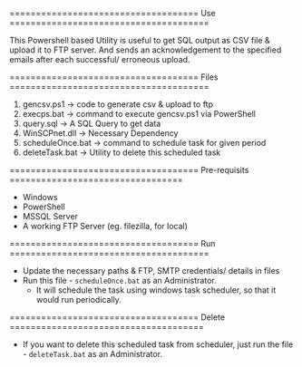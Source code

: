 
==================================== Use ======================================

This Powershell based Utility is useful to get SQL output as CSV file & upload it to FTP server. And sends an acknowledgement to the specified emails after each successful/ erroneous upload.

==================================== Files ======================================
1. gencsv.ps1 -> code to generate csv & upload to ftp
2. execps.bat -> command to execute gencsv.ps1 via PowerShell
3. query.sql  -> A SQL Query to get data
4. WinSCPnet.dll    -> Necessary Dependency
5. scheduleOnce.bat -> command to schedule task for given period
6. deleteTask.bat   -> Utility to delete this scheduled task

==================================== Pre-requisits =================================
- Windows
- PowerShell
- MSSQL Server
- A working FTP Server (eg. filezilla, for local)

==================================== Run ======================================
- Update the necessary paths & FTP, SMTP credentials/ details in files
- Run this file - `scheduleOnce.bat` as an Administrator.
    - It will schedule the task using windows task scheduler, so that it would run periodically.

==================================== Delete =====================================
- If you want to delete this scheduled task from scheduler, just run the file - `deleteTask.bat` as an Administrator.
